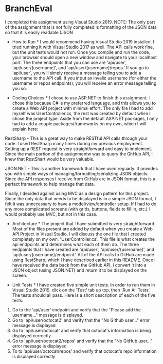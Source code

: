 # BranchEval

I completed this assignment using Visual Studio 2019.
NOTE: The only part of the assignment that is not fully completed is formatting of the JSON data so that it is easily readable (JSON 

* How to Run *
I would recommend having Visual Studio 2019 installed. I tried running it with Visual Studio 2017 as well. The API calls work fine, but the unit tests would not run.
Once you compile and run the code, your browser should open a new window and navigate to your localhost port. The three endpoints that you can use are 'api/user', 'api/user/{username}', and 'api/user/{username}/repos.' If you go to 'api/user', you will simply receive a message telling you to add a username to the API call. If you input an invalid username (for either the username or repos endpoints), you will receive an error message telling you so.


* Coding Choices *
I chose to use ASP.NET to finish this assignment. I chose this because C# is my preferred language, and this allows you to create a Web API project with minimal effort. The only file I had to add myself was UserController.cs, the rest was created by default when I chose the project type. Aside from the default ASP.NET packages, I only had to add a couple packages/frameworks on my own, which I will explain here:

RestSharp - This is a great way to make RESTful API calls through your code. I used RestSharp many times during my previous employment. Setting up a REST request is very straightforward and easy to implement. Since the main portion of the assignmentw was to query the GitHub API, I knew that RestShart would be very valuable.

JSON.NET - This is another framework that I have used reguarly. It provides you with simple ways of managing/formatting/serializing JSON objects. Since the API responses I receive from GitHub are in JSON format, this is a perfect framework to help manage that data.

Finally, I decided against using MVC as a design pattern for this project. Since the only data that needs to be displayed is in a simple JSON format, I felt it was unnecessary to have a model/view/controller setup. If I had to do any more complicated screens (with grids, buttons, fields to fill in, etc.) I would probably use MVC, but not in this case.


* Architecture *
The project that I have submitted is very straightforward. Most of the files present are added by default when you create a Web API Project in Visual Studio. I will discuss the one file that I created completely on my own, 'UserController.cs'. This file is what creates the api endpoints and determines what each of them do. The three endpoints that I have created are 'api/user', 'api/user/{username}', and 'api/user/{username}/endpoint.' All of the API calls to GitHub are made using RestSharp, which I have described earlier in this README. Once I have received the data back from the GitHub API, I convert it into a JSON object (using JSON.NET) and return it to be displayed on the screen. 


* Unit Tests *
I have created five simple unit tests. In order to run them in Visual Studio 2019, click on the 'Test' tab up top, then 'Run All Tests.' The tests should all pass.
Here is a short description of each of the five tests:
1. Go to the 'api/user' endpoint and verify that the "Please add the username..." message is displayed.
2. Go to 'api/user/octocat2' and verify that the "No Github user..." error message is displayed
3. Go to 'api/user/octocat' and verify that octocat's information is being displayed correctly
4. Go to 'api/user/octocat2/repos' and verify that the "No GitHub user..." error message is displayed
5. To to 'api/user/octocat/repos' and verify that octocat's repo information is displayed correctly
